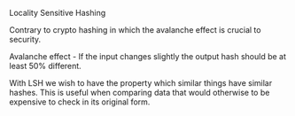 Locality Sensitive Hashing

Contrary to crypto hashing in which the avalanche effect is crucial
to security.

Avalanche effect - If the input changes slightly the output hash
should be at least 50% different.

With LSH we wish to have the property which similar things have similar hashes.
This is useful when comparing data that would otherwise to be expensive to check
in its original form.

